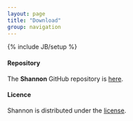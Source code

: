```yaml
---
layout: page
title: "Download"
group: navigation
---
```


{% include JB/setup %} 

#### Repository

The __Shannon__ GitHub repository is [here](https://github.com/sreeramkannan/Shannon).


#### Licence

Shannon is distributed under the [license](license.html). 
